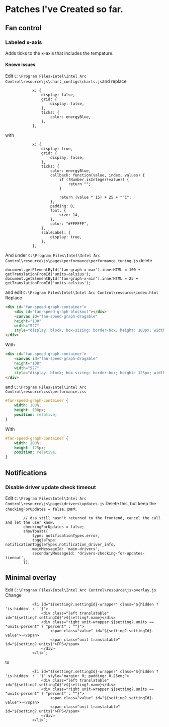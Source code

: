 # Patches I've Created so far.

## Fan control

### Labeled x-axis
Adds ticks to the x-axis that includes the tempature.
#### Known issues 
Edit `C:\Program Files\Intel\Intel Arc Control\resource\js\chart_configs\charts.js`and replace
```JS
            x: {
                display: false,
                grid: {
                    display: false,
                },
                ticks: {
                    color: energyBlue,
                },
            },
```
with
```JS
            x: {
                display: true,
                grid: {
                    display: false,
                },
                ticks: {
                    color: energyBlue,
                    callback: function(value, index, values) {
                        if (!Number.isInteger(value)) {
                            return "";
                        }

                        return (value * 15) + 25 + "°C";
                    },
                    padding: 0, 
                    font: {
                        size: 14,
                    },
                    color: "#FFFFFF",
                },
                scaleLabel: {
                    display: true,
                },
            },
```
And under `C:\Program Files\Intel\Intel Arc Control\resource\js\pages\performance\performance_tuning.js` delete
```JS
document.getElementById('fan-graph-x-max').innerHTML = 100 + getTranslationFromId('units-celsius');
document.getElementById('fan-graph-x-min').innerHTML = 25 + getTranslationFromId('units-celsius');
```
and edit `C:\Program Files\Intel\Intel Arc Control\resource\index.html`
Replace
```HTML
<div id="fan-speed-graph-container">
    <div id="fan-speed-graph-blockout"></div>
    <canvas id="fan-speed-graph-dragable"
    height="100"
    width="527"
    style="display: block; box-sizing: border-box; height: 100px; width: 527px; touch-action: none; -webkit-tap-highlight-color: rgba(0, 0, 0, 0); transform: translateZ(10px);"></canvas>
</div>
```
With
```HTML
<div id="fan-speed-graph-container">
    <canvas id="fan-speed-graph-dragable"
    height="100"
    width="527"
    style="display: block; box-sizing: border-box; height: 125px; width: 527px; touch-action: none; -webkit-tap-highlight-color: rgba(0, 0, 0, 0); transform: translateZ(10px);"></canvas>
</div>
```
and `C:\Program Files\Intel\Intel Arc Control\resource\css\performance.css`
```CSS
#fan-speed-graph-container {
    width: 100%;
    height: 100px;
    position: relative;
}
```
With
```CSS
#fan-speed-graph-container {
    width: 100%;
    height: 125px;
    position: relative;
}
```
## Notifications

### Disable driver update check timeout
Edit `C:\Program Files\Intel\Intel Arc Control\resource\js\pages\drivers\updates.js`
Delete this, but keep the `checkingForUpdates = false;` part.
```JS
        // dsa still hasn't returned to the frontend, cancel the call and let the user know.
        checkingForUpdates = false;
        showToast({
            type: notificationTypes.error,
            toggleType: notificationToggleTypes.notification_driver_info,
            mainMessageId: 'main-drivers',
            secondaryMessageId: 'drivers-checking-for-updates-timeout',
        });
```

## Minimal overlay
Edit `C:\Program Files\Intel\Intel Arc Control\resource\js\overlay.js`
Change
```JS
            <li id="${setting?.settingId}-wrapper" class="${hidden ? 'is-hidden' : ''}">
                <div class="left translatable" id="${setting?.settingId}">${setting?.name}</div>
                <div class="right unit-wrapper ${setting?.units == "units-percent" ? "percent" : ""}">
                    <span class="value" id="${setting?.settingId}-value">-</span>
                    <span class="unit translatable" id="${setting?.units}">FPS</span>
                </div>
            </li>`;
```
to
```JS
            <li id="${setting?.settingId}-wrapper" class="${hidden ? 'is-hidden' : ''}" style="margin: 0; padding: 0.25em;">
                <div class="left translatable" id="${setting?.settingId}">${setting?.name}</div>
                <div class="right unit-wrapper ${setting?.units == "units-percent" ? "percent" : ""}">
                    <span class="value" id="${setting?.settingId}-value">-</span>
                    <span class="unit translatable" id="${setting?.units}">FPS</span>
                </div>
            </li>`;
```
